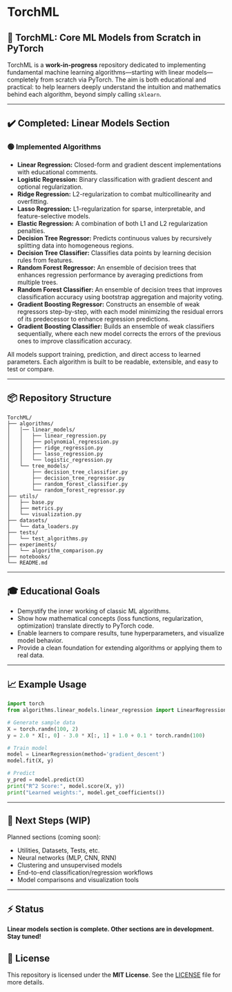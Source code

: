 # TorchML

## 🚀 TorchML: Core ML Models from Scratch in PyTorch

TorchML is a **work-in-progress** repository dedicated to implementing fundamental machine learning algorithms—starting with linear models—completely from scratch via PyTorch. The aim is both educational and practical: to help learners deeply understand the intuition and mathematics behind each algorithm, beyond simply calling `sklearn`.

***

## ✔️ Completed: Linear Models Section

### 🟢 Implemented Algorithms

- **Linear Regression:** Closed-form and gradient descent implementations with educational comments.
- **Logistic Regression:** Binary classification with gradient descent and optional regularization.
- **Ridge Regression:** L2-regularization to combat multicollinearity and overfitting.
- **Lasso Regression:** L1-regularization for sparse, interpretable, and feature-selective models.
- **Elastic Regression:** A combination of both L1 and L2 regularization penalties.
- **Decision Tree Regressor:**  Predicts continuous values by recursively splitting data into homogeneous regions.
- **Decision Tree Classifier:** Classifies data points by learning decision rules from features.
- **Random Forest Regressor:** An ensemble of decision trees that enhances regression performance by averaging predictions from multiple trees.
- **Random Forest Classifier:** An ensemble of decision trees that improves classification accuracy using bootstrap aggregation and majority voting.
- **Gradient Boosting Regressor:** Constructs an ensemble of weak regressors step-by-step, with each model minimizing the residual errors of its predecessor to enhance regression predictions.
- **Gradient Boosting Classifier:** Builds an ensemble of weak classifiers sequentially, where each new model corrects the errors of the previous ones to improve classification accuracy.

All models support training, prediction, and direct access to learned parameters. Each algorithm is built to be readable, extensible, and easy to test or compare.

***

## 📦 Repository Structure

```
TorchML/
├── algorithms/
│   │── linear_models/
│   │   ├── linear_regression.py
│   │   ├── polynomial_regression.py
│   │   ├── ridge_regression.py
│   │   ├── lasso_regression.py
│   │   └── logistic_regression.py
│   └── tree_models/
│       ├── decision_tree_classifier.py
│       ├── decision_tree_regressor.py
│       ├── random_forest_classifier.py
│       └── random_forest_regressor.py
├── utils/
│   ├── base.py
│   ├── metrics.py
│   └── visualization.py
├── datasets/
│   └── data_loaders.py
├── tests/
│   └── test_algorithms.py
├── experiments/
│   └── algorithm_comparison.py
├── notebooks/
└── README.md
```

***

## 🎓 Educational Goals

- Demystify the inner working of classic ML algorithms.
- Show how mathematical concepts (loss functions, regularization, optimization) translate directly to PyTorch code.
- Enable learners to compare results, tune hyperparameters, and visualize model behavior.
- Provide a clean foundation for extending algorithms or applying them to real data.

***

## 📈 Example Usage

```python
import torch
from algorithms.linear_models.linear_regression import LinearRegression

# Generate sample data
X = torch.randn(100, 2)
y = 2.0 * X[:, 0] - 3.0 * X[:, 1] + 1.0 + 0.1 * torch.randn(100)

# Train model
model = LinearRegression(method='gradient_descent')
model.fit(X, y)

# Predict
y_pred = model.predict(X)
print("R^2 Score:", model.score(X, y))
print("Learned weights:", model.get_coefficients())
```

***

## 📝 Next Steps (WIP)

Planned sections (coming soon):

- Utilities, Datasets, Tests, etc.
- Neural networks (MLP, CNN, RNN)
- Clustering and unsupervised models
- End-to-end classification/regression workflows
- Model comparisons and visualization tools

***

## ⚡️ Status

**Linear models section is complete. Other sections are in development. Stay tuned!**

## 📄 License

This repository is licensed under the **MIT License**. See the [LICENSE](LICENSE) file for more details.
